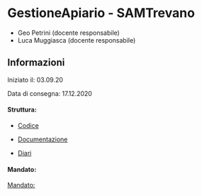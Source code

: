 # GestioneApiario - SAMTrevano
- Geo Petrini (docente responsabile)
- Luca Muggiasca (docente responsabile)

## Informazioni

Iniziato il: 03.09.20

Data di consegna: 17.12.2020 


#### Struttura:
- [Codice](https://github.com/AlessandroAloise/GestioneApiario/tree/master/Dist)

- [Documentazione](https://github.com/AlessandroAloise/GestioneApiario/blob/master/Documenti/Documentazione_GestioneApiario.docx)

- [Diari](https://github.com/AlessandroAloise/GestioneApiario/tree/master/Diari)

#### Mandato:
[Mandato:](https://github.com/AlessandroAloise/GestioneApiario/blob/master/Quaderno%20dei%20compiti/QdC_Primo%20Semestre%20-%20GestioneApiario.docx)




